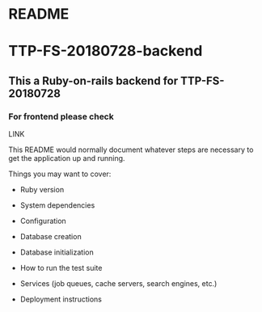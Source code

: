# README
# TTP-FS-20180728-backend
## This a Ruby-on-rails backend for TTP-FS-20180728
### For frontend please check
LINK

This README would normally document whatever steps are necessary to get the
application up and running.

Things you may want to cover:

* Ruby version

* System dependencies

* Configuration

* Database creation

* Database initialization

* How to run the test suite

* Services (job queues, cache servers, search engines, etc.)

* Deployment instructions

